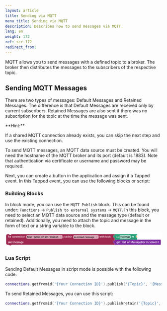 ```yaml
---
layout: article
title: Sending via MQTT
menu_title: Sending via MQTT
description: Describes how to send messages via MQTT.
lang: en
weight: 172
ref: scr-172
redirect_from:
---
```


MQTT allows you to send messages with a defined topic to a broker. The broker then distributes the messages to the subscribers of the respective topic.

## Sending MQTT Messages
There are two types of messages: Default Messages and Retained Messages. The difference is that Default Messages are received only by current subscribers. Retained Messages are also sent if there was no subscription for the topic at the time the message was sent.

<div class="box-tip" markdown="1">
**Hint:**

If a shared MQTT connection already exists, you can skip the next step and use the existing connection.
</div>

To send MQTT messages, an MQTT data source must be created. You will need the hostname of the MQTT broker and its port (default is 1883). Note that authentication via certificate or username and password may be required.

Next, you can create a button in the application and assign it a Tapped event. In this Tapped event, you can use the following blocks or script:

### Building Blocks
In block mode, you can use the `MQTT Publish` block. This can be found under: `Functions` -> `Publish to external systems` -> `MQTT`. In this block, you need to select an MQTT data source and the message type (default or retained). Additionally, you need to attach the topic and message in the form of text or a string variable to the block.

![Sending an MQTT Message](/assets/images/scripting/Scripting_Beispiele/mqtt/en-mqtt-example.png)

### Lua Script
Sending Default Messages in script mode is possible with the following code:

```lua
connections.getfromid('{Your Connection ID}').publish('{Topic}', '{Message}')
```

To send Retained Messages, you can use this script:

```lua
connections.getfromid('{Your Connection ID}').publishretain('{Topic}', '{Message}')
```